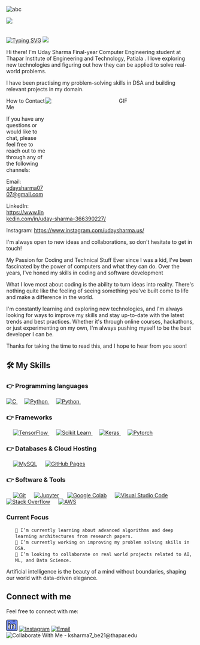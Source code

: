 ![abc](https://github.com/sharma-kshitij-ks/sharma-kshitij-ks/assets/124446613/6da00b1d-144c-4625-beec-052fdb2d478c)




<img src="https://user-images.githubusercontent.com/74038190/225813708-98b745f2-7d22-48cf-9150-083f1b00d6c9.gif" width="1000">
<br><br>



[![Typing SVG](https://readme-typing-svg.demolab.com/?lines=Hi+there,+I'm+Uday+Sharma!+👋)](https://git.io/typing-svg)
![](https://gitwar.herokuapp.com/badge?username=sharma-kshitij-ks&color=blue)


<p>Hi there! I'm Uday Sharma Final-year Computer Engineering student at Thapar Institute of Engineering and Technology, Patiala . I love exploring new technologies and figuring out how they can be applied to solve real-world problems.</p>

<p>I have been practising my problem-solving skills in DSA and building relevant projects in my domain.</p>

<a target="_blank" align="center">
  <img align="right" top="500" height="300" width="400" alt="GIF" src="https://media.giphy.com/media/SWoSkN6DxTszqIKEqv/giphy.gif">
</a>

How to Contact Me

If you have any questions or would like to chat, please feel free to reach out to me through any of the following channels:


Email: udaysharma0707@gmail.com

LinkedIn: https://www.linkedin.com/in/uday-sharma-366390227/

Instagram: https://www.instagram.com/udaysharma.us/

I'm always open to new ideas and collaborations, so don't hesitate to get in touch!

My Passion for Coding and Technical Stuff
Ever since I was a kid, I've been fascinated by the power of computers and what they can do. Over the years, I've honed my skills in coding and software development

What I love most about coding is the ability to turn ideas into reality. There's nothing quite like the feeling of seeing something you've built come to life and make a difference in the world.

I'm constantly learning and exploring new technologies, and I'm always looking for ways to improve my skills and stay up-to-date with the latest trends and best practices. Whether it's through online courses, hackathons, or just experimenting on my own, I'm always pushing myself to be the best developer I can be.

Thanks for taking the time to read this, and I hope to hear from you soon!

## 🛠️ My Skills

### 👉 Programming languages

<p align="left"> 
  
  <a href="https://www.cprogramming.com/">
    <img alt="C" src="https://img.shields.io/badge/c-%2300599C.svg?style=for-the-badge&logo=c&logoColor=white"/>
  </a>
  &emsp;
<a href="https://www.cplusplus.com/">
    <img alt="Python" src="https://img.shields.io/badge/c%23-%23239120.svg?style=for-the-badge&logo=csharp&logoColor=white"/>
  </a>
&emsp;
<a href="https://python.org/">
    <img alt="Python" src="https://img.shields.io/badge/Python-FFD43B?style=for-the-badge&logo=python&logoColor=darkgreen"/>
  </a>
  &emsp;
</p>

### 👉 Frameworks
<p align="left"> 
&emsp;
  <a href="https://www.tensorflow.org/" target="_blank"> 
   <img alt="TensorFlow" src="https://img.shields.io/badge/TensorFlow-FF6F00?style=for-the-badge&logo=TensorFlow&logoColor=white">
  </a>   
  &emsp;
  <a href="https://scikit-learn.org/" target="_blank">
    <img alt="Scikit Learn" src="https://img.shields.io/badge/scikit_learn-F7931E?style=for-the-badge&logo=scikit-learn&logoColor=white">
  </a> 
   &emsp;
  <a href="https://keras.io/" target="_blank"> 
    <img alt="Keras" src="https://img.shields.io/badge/Keras-D00000?style=for-the-badge&logo=Keras&logoColor=white"/>
  </a>
  &emsp;
  <a href="https://pytorch.org/" target="_blank"> 
    <img alt="Pytorch" src="https://img.shields.io/badge/PyTorch-EE4C2C?style=for-the-badge&logo=PyTorch&logoColor=white"/>
  </a>
</p>

### 👉 Databases & Cloud Hosting
<p align="left">
  &emsp;
    <a href="https://www.mysql.com/"><img alt="MySQL" src="https://img.shields.io/badge/MySQL-00000F?style=for-the-badge&logo=mysql&logoColor=white"></a>
  &emsp;
    <a href="https://www.github.com"><img alt="GitHub Pages" src="https://img.shields.io/badge/GitHub-100000?style=for-the-badge&logo=github&logoColor=white"></a>
  &emsp;
 </p>

 ### 👉 Software & Tools
 
<p>

  &emsp;
    <a href="#"><img alt="Git" src="https://img.shields.io/badge/Git-F05032?style=for-the-badge&logo=git&logoColor=white"></a>
      &emsp;
    <a href="#"><img alt="Jupyter" src="https://img.shields.io/badge/jupyter-%23FA0F00.svg?style=for-the-badge&logo=jupyter&logoColor=white"></a>
  &emsp;
    <a href="#"><img alt="Google Colab" src="https://img.shields.io/badge/Colab-F9AB00?style=for-the-badge&logo=googlecolab&color=525252"></a>
  &emsp;
    <a href="#"><img alt="Visual Studio Code" src="https://img.shields.io/badge/Visual_Studio_Code-0078D4?style=for-the-badge&logo=visual%20studio%20code&logoColor=white"></a>
&emsp;
    <a href="#"><img alt="Stack Overflow" src="https://img.shields.io/badge/manjaro-35BF5C?style=for-the-badge&logo=manjaro&logoColor=white"></a>
     &emsp;
    <a href="#"><img alt="AWS" src="https://img.shields.io/badge/Amazon_AWS-232F3E?style=for-the-badge&logo=amazon-aws&logoColor=white"></a>
    &emsp;
    
</p>

<h3>Current Focus</h3>
<ul>
    
    🌱 I’m currently learning about advanced algorithms and deep learning architectures from research papers.
    🔭 I’m currently working on improving my problem solving skills in DSA.
    👯 I’m looking to collaborate on real world projects related to AI, ML, and Data Science.
</ul>

<p>Artificial intelligence is the beauty of a mind without boundaries, shaping our world with data-driven elegance.</p>

<h2>Connect with me</h2>

<p>Feel free to connect with me:</p>
<a href="https://www.linkedin.com/in/uday-sharma-366390227/"><img height="30" src="https://raw.githubusercontent.com/8bithemant/8bithemant/master/linkedin.png?raw=true" alt="LinkedIn"></a>
<a href="https://www.instagram.com/udaysharma.us/" target="_blank"><img src="https://img.shields.io/badge/instagram-%23000000.svg?&style=for-the-badge&logo=instagram&logoColor=white" alt="Instagram"></a>
<a href="mailto:udaysharma0707@gmail.com"><img height="30" src="https://th.bing.com/th/id/OIP.9sT4UWsRfFiy6vPydv3_-QHaHO?pid=ImgDet&rs=1" alt="Email"></a>

<img height="120" src="https://raw.githubusercontent.com/BrunnerLivio/brunnerlivio/master/images/marquee.svg" alt="Collaborate With Me - ksharma7_be21@thapar.edu">


